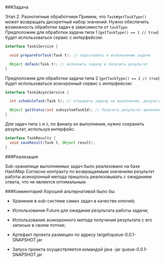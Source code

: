 ###Задача

Этап 2. Разнотипные обработчики
Примем, что `Task#getTaskType()` может возвращать дискретный набор значений.
Нужно обеспечить возможность обработки задач в зависимости от `taskType`.
Предположим для обработки задачи типа 1 (`getTaskType() == 1 // true`) будет использоваться сервис с интерфейсом:

```java
interface Task1Service {

  void prepareForTask(Task t); // подготовить к испольнению задачи

  Object doTask(Task t); // исполнить задачу и получить результат
}
```

Предположим для обработки задачи типа 2 (`getTaskType() == 2 // true`) будет использоваться асинхронный сервис с интерфейсом:

```java
interface Task2AsyncService {

  int scheduleTask(Task t); // отправить задачу на выполнение, результат - id задачи в подсистеме

  Object getStatus(int subsystemTaskId); // Получить результат выполнения задачи, возвращается гарантированно, если null, значит задача ещё не выполнена.
}
```
Для задач типа `1` и `2`, по финалу их выполнения, нужно сохранить результат, используя интерфейс:

```java
interface TaskResults {
  void saveResult(Task t, Object result);
}
```

###Реализация

Sub-хранилище выполняемых задач было реализовано на базе HashMap
Согласно контракту по возвращаемым значениям результат работы асинхронный метода пришлось реализовывать с ожиданием ответа, что не является оптимальным.   


###Комментарий
Хорошей альтернативой было бы:
 * Хранение в sub-системе самих задач в качестве ключей;
 * Использование Future для ожидания результата работы задачи;
 * Использование асинхронного метода получения результата с его записью в своем потоке;  


* Артефакт проекта размещен по адресу target\queue-0.0.1-SNAPSHOT.jar
* Запуск проекта осуществляется командой java -jar queue-0.0.1-SNAPSHOT.jar
  